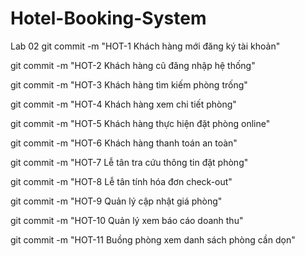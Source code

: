 # Hotel-Booking-System
Lab 02
git commit -m "HOT-1 Khách hàng mới đăng ký tài khoản"  

git commit -m "HOT-2 Khách hàng cũ đăng nhập hệ thống"  

git commit -m "HOT-3 Khách hàng tìm kiếm phòng trống" 

git commit -m "HOT-4 Khách hàng xem chi tiết phòng"  

git commit -m "HOT-5 Khách hàng thực hiện đặt phòng online"  

git commit -m "HOT-6 Khách hàng thanh toán an toàn"  

git commit -m "HOT-7 Lễ tân tra cứu thông tin đặt phòng"  

git commit -m "HOT-8 Lễ tân tính hóa đơn check-out"  

git commit -m "HOT-9 Quản lý cập nhật giá phòng"  

git commit -m "HOT-10 Quản lý xem báo cáo doanh thu"  

git commit -m "HOT-11 Buồng phòng xem danh sách phòng cần dọn"  

